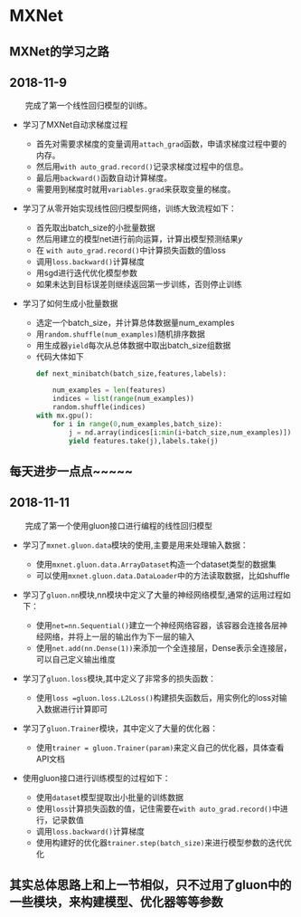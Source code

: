 # MXNet
MXNet的学习之路
----
## 2018-11-9
&emsp;&emsp;完成了第一个线性回归模型的训练。
+ 学习了MXNet自动求梯度过程
	* 首先对需要求梯度的变量调用```attach_grad```函数，申请求梯度过程中要的内存。
	* 然后用```with auto_grad.record()```记录求梯度过程中的信息。
	* 最后用```backward()```函数自动计算梯度。
	* 需要用到梯度时就用```variables.grad```来获取变量的梯度。

+ 学习了从零开始实现线性回归模型网络，训练大致流程如下：
	* 首先取出batch_size的小批量数据
	* 然后用建立的模型net进行前向运算，计算出模型预测结果$y$
	* 在 ```with auto_grad.record()```中计算损失函数的值loss
	* 调用```loss.backward()```计算梯度
	* 用sgd进行迭代优化模型参数
	* 如果未达到目标误差则继续返回第一步训练，否则停止训练

+ 学习了如何生成小批量数据
	* 选定一个batch_size，并计算总体数据量num_examples
	* 用```random.shuffle(num_examples)```随机排序数据
	* 用生成器```yield```每次从总体数据中取出batch_size组数据
	* 代码大体如下
		```python
		def next_minibatch(batch_size,features,labels):

			num_examples = len(features)
			indices = list(range(num_examples))
			random.shuffle(indices)
		with mx.gpu():
			for i in range(0,num_examples,batch_size):
				j = nd.array(indices[i:min(i+batch_size,num_examples)])
				yield features.take(j),labels.take(j)
		```
每天进步一点点~~~~~
-------
## 2018-11-11
&emsp;&emsp;完成了第一个使用gluon接口进行编程的线性回归模型
+ 学习了`mxnet.gluon.data`模块的使用,主要是用来处理输入数据：
	- 使用`mxnet.gluon.data.ArrayDataset`构造一个dataset类型的数据集
	-	可以使用`mxnet.gluon.data.DataLoader`中的方法读取数据，比如shuffle
+ 学习了`gluon.nn`模块,nn模块中定义了大量的神经网络模型,通常的运用过程如下：
	- 使用`net=nn.Sequential()`建立一个神经网络容器，该容器会连接各层神经网络，并将上一层的输出作为下一层的输入
	- 使用`net.add(nn.Dense(1))`来添加一个全连接层，Dense表示全连接层，可以自己定义输出维度
+ 学习了`gluon.loss`模块,其中定义了非常多的损失函数：
	- 使用`loss =gluon.loss.L2Loss()`构建损失函数后，用实例化的loss对输入数据进行计算即可
+ 学习了`gluon.Trainer`模块，其中定义了大量的优化器：
	- 使用`trainer = gluon.Trainer(param)`来定义自己的优化器，具体查看API文档

+ 使用gluon接口进行训练模型的过程如下：
	- 使用`dataset`模型提取出小批量的训练数据
	- 使用`loss`计算损失函数的值，记住需要在`with auto_grad.record()`中进行，记录数值
	- 调用`loss.backward()`计算梯度
	- 使用构建好的优化器`trainer.step(batch_size)`来进行模型参数的迭代优化

其实总体思路上和上一节相似，只不过用了gluon中的一些模块，来构建模型、优化器等等参数
----
